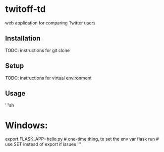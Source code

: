 # twitoff-td
 web application for comparing Twitter users


## Installation

TODO: instructions for git clone

## Setup

TODO: instructions for virtual environment

## Usage

'''sh

# Windows:
export FLASK_APP=hello.py # one-time thing, to set the env var
flask run                 # use SET instead of export if issues
'''
